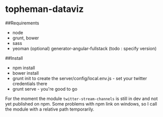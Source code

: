 topheman-dataviz
================

##Requirements

* node
* grunt, bower
* sass
* yeoman (optional) generator-angular-fullstack (todo : specify version)

##Install

* npm install
* bower install
* grunt init to create the server/config/local.env.js - set your twitter credentials there
* grunt serve - you're good to go

For the moment the module `twitter-stream-channels` is still in dev and not yet published on npm. Some problems with npm link on windows, so I call the module with a relative path temporarily.